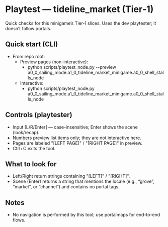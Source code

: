 # Playtest — tideline_market (Tier‑1)

Quick checks for this minigame’s Tier‑1 slices. Uses the dev playtester; it doesn’t follow portals.

## Quick start (CLI)

- From repo root:
  - Preview pages (non-interactive):
    - python scripts/playtest_node.py --preview a0_0_sailing_mode.a1_0_tideline_market_minigame.a0_0_shell_stalls_node
  - Interactive:
    - python scripts/playtest_node.py a0_0_sailing_mode.a1_0_tideline_market_minigame.a0_0_shell_stalls_node

## Controls (playtester)

- Input [L/R/Enter] — case-insensitive; Enter shows the scene (look/recap).
- Numbers preview list items only; they are not interactive here.
- Pages are labeled "[LEFT PAGE]" / "[RIGHT PAGE]" in preview.
- Ctrl+C exits the tool.

## What to look for

- Left/Right return strings containing "[LEFT]" / "[RIGHT]".
- Scene (Enter) returns a string that mentions the locale (e.g., “grove”, “market”, or “channel”) and contains no portal tags.

## Notes

- No navigation is performed by this tool; use portalmaps for end-to-end flows.
